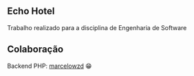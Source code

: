 ## Echo Hotel

Trabalho realizado para a disciplina de Engenharia de Software

## Colaboração

Backend PHP: [marcelowzd](https://github.com/marcelowzd) :grin:
